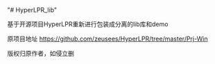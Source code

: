 "# HyperLPR_lib" 

基于开源项目HyperLPR重新进行包装成分离的lib库和demo

原项目地址 https://github.com/zeusees/HyperLPR/tree/master/Prj-Win

版权归原作者，如侵立删
